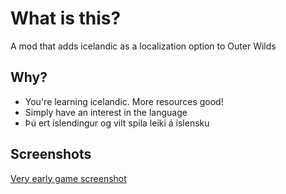 # What is this?

A mod that adds icelandic as a localization option to Outer Wilds

## Why?

* You're learning icelandic. More resources good!
* Simply have an interest in the language
* Þú ert íslendingur og vilt spila leiki á íslensku


## Screenshots

[Very early game screenshot](/screens/screen1.png)
